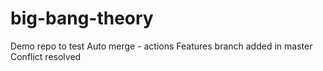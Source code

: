 # big-bang-theory
Demo repo to test Auto merge - actions
Features branch added in master
Conflict resolved
